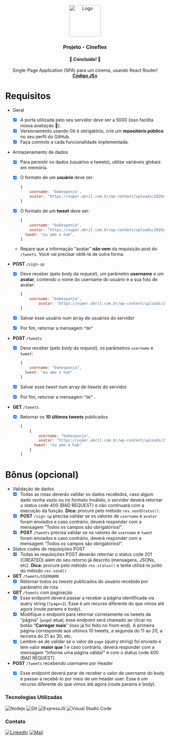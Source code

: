 <div id="top"></div>
<!-- PROJECT LOGO -->
<br />
<div align="center">
  <a href="https://github.com/picinelli/projeto-tweteroo">
    <img src="https://notion-emojis.s3-us-west-2.amazonaws.com/prod/svg-twitter/1f424.svg" alt="Logo" width="100">
  </a>

<h3 align="center">Projeto - Cineflex</h3>
  <h4 align="center"> 
	🚀 Concluído! 🚀
  </h4>
  <p align="center">
    Single-Page Application (SPA) para um cinema, usando React Router!
    <br />
    <a href="https://github.com/picinelli/projeto-tweteroo"><strong>Código JS»</strong></a>
</div>

<!-- ABOUT THE PROJECT -->

# Requisitos

- Geral
    - [x]  A porta utilizada pelo seu servidor deve ser a 5000 (isso facilita nossa avaliação 🙂).
    - [x]  Versionamento usando Git é obrigatório, crie um **repositório público** no seu perfil do GitHub.
    - [x]  Faça *commits* a cada funcionalidade implementada.
- Armazenamento de dados
    - [x]  Para persistir os dados (usuários e tweets), utilize variáveis globais em memória.
    - [x]  O formato de um **usuário** deve ser:
        
        ```jsx
        {
        	username: 'bobesponja', 
        	avatar: "https://super.abril.com.br/wp-content/uploads/2020/09/04-09_gato_SITE.jpg?quality=70&strip=info" 
        }
        ```
        
    - [x]  O formato de um **tweet** deve ser:
        
        ```jsx
        {
        	username: "bobesponja",
        	avatar: "https://super.abril.com.br/wp-content/uploads/2020/09/04-09_gato_SITE.jpg?quality=70&strip=info",
          tweet: "eu amo o hub",
        }
        ```
        
    - Repare que a informação “avatar” **não vem** da requisição post do `/tweets`. Você vai precisar obtê-la de outra forma.

- **POST** `/sign-up`
    - [x]  Deve receber (pelo *body* da *request*), um parâmetro **username** e um **avatar**, contendo o nome do username do usuário e a sua foto de avatar:
        
        ```jsx
        {
            username: "bobesponja",
        		avatar: "https://super.abril.com.br/wp-content/uploads/2020/09/04-09_gato_SITE.jpg?quality=70&strip=info"
        }
        ```
        
    - [x]  Salvar esse usuário num array de usuários do servidor
    - [x]  Por fim, retornar a mensagem `“OK”`
- **POST** `/tweets`
    - [x]  Deve receber (pelo *body* da *request*), os parâmetros `username` e `tweet`:
        
        ```jsx
        {
        	username: "bobesponja",
          tweet: "eu amo o hub"
        }
        ```
        
    - [x]  Salvar esse *tweet* num array de *tweets* do servidor.
    - [x]  Por fim, retornar a mensagem `“OK”` .
- **GET** `/tweets`
    - [x]  Retornar os **10 últimos tweets** publicados
        
        ```jsx
        [
        	{
        		username: "bobesponja",
        		avatar: "https://super.abril.com.br/wp-content/uploads/2020/09/04-09_gato_SITE.jpg?quality=70&strip=info",
        	  tweet: "eu amo o hub"
        	}
        ]
        ```
        

# Bônus (opcional)

- Validação de dados
    - [x]  Todas as rotas deverão validar os dados recebidos, caso algum dado venha vazio ou no formato inválido, o servidor deverá retornar o status code 400 (BAD REQUEST) e não continuará com a execução da função. **Dica:** procure pelo método `res.sendStatus()`.
    - [x]  **POST** `/sign-up` precisa validar se os valores de `username` e `avatar` foram enviados e caso contrário, deverá responder com a mensagem “Todos os campos são obrigatórios!”.
    - [x]  **POST** `/tweets` precisa validar se os valores de `username` e `tweet` foram enviados e caso contrário, deverá responder com a mensagem “Todos os campos são obrigatórios!”.
- Status codes de requisições POST
    - [x]  Todas as requisições POST deverão retornar o status code 201 (CREATED) além do seu retorno já descrito (mensagens, JSONs, etc). **Dica:** procure pelo método `res.status()` e tente utilizá-lo junto do método `res.send()`
- **GET** `/tweets/USERNAME`
    - [x]  Retornar todos os *tweets* publicados do usuário recebido por parâmetro de rota
- **GET** `/tweets` com paginação
    - [x]  Esse endpoint deverá passar a receber a página identificada via query string (`?page=1`). Esse é um recurso diferente do que vimos até agora (route params e body).
    - [x]  Modifique o endpoint para retornar corretamente os tweets da “página” (`page`) atual, esse endpoint será chamado ao clicar no botão “**Carregar mais**” (isso já foi feito no front-end). A primeira página corresponde aos ultimos 10 tweets, a segunda do 11 ao 20, a terceira do 21 ao 30, etc.
    - [x]  Lembre-se de validar se o valor de `page` (query string) foi enviado e tem valor **maior que** 1 e caso contrário, deverá responder com a mensagem “Informe uma página válida!” e com o status code 400 (BAD REQUEST).
- **POST** `/tweets` recebendo username por Header
    - [x]  Esse endpoint deverá parar de receber o valor de username do body e passar a recebê-lo por meio de um header user. Esse é um recurso diferente do que vimos até agora (route params e body).


### Tecnologias Utilizadas
 
![Nodejs](https://img.shields.io/badge/Node.js-43853D?style=for-the-badge&logo=node.js&logoColor=white)
![Git](https://img.shields.io/badge/git-%23F05033.svg?style=for-the-badge&logo=git&logoColor=white)
![ExpressJS](https://img.shields.io/badge/Express.js-404D59?style=for-the-badge)
![Visual Studio Code](https://img.shields.io/badge/Visual%20Studio%20Code-0078d7.svg?style=for-the-badge&logo=visual-studio-code&logoColor=white)

<!-- CONTACT -->

### Contato

[![LinkedIn][linkedin-shield]][linkedin-url]
[![Mail][mail-shield]][mail-url]

<!-- MARKDOWN LINKS & IMAGES -->
<!-- https://www.markdownguide.org/basic-syntax/#reference-style-links -->

[linkedin-shield]: https://img.shields.io/badge/-LinkedIn-black.svg?style=for-the-badge&logo=linkedin&colorB=blue
[linkedin-url]: https://www.linkedin.com/in/pedro-ivo-brum-cinelli//
[mail-shield]: https://img.shields.io/badge/Gmail-D14836?style=for-the-badge&logo=gmail&logoColor=white
[mail-url]: mailto:cinelli.dev@gmail.com
